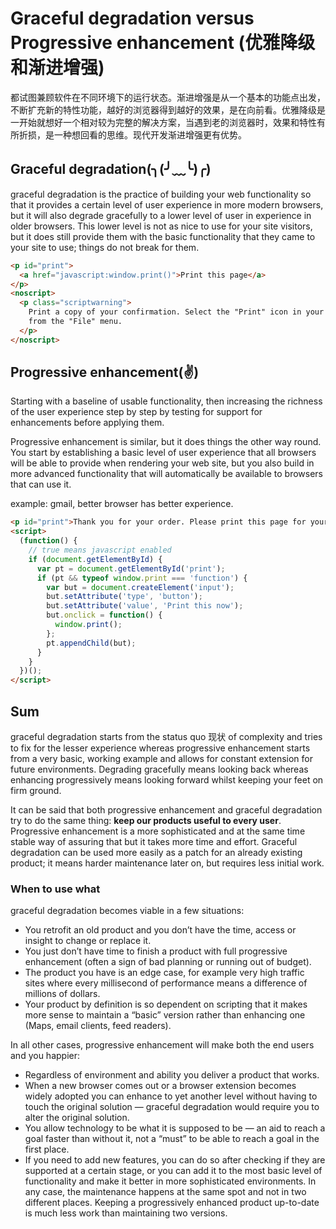 # Graceful degradation versus Progressive enhancement (优雅降级和渐进增强)

都试图兼顾软件在不同环境下的运行状态。渐进增强是从一个基本的功能点出发，不断扩充新的特性功能，越好的浏览器得到越好的效果，是在向前看。优雅降级是一开始就想好一个相对较为完整的解决方案，当遇到老的浏览器时，效果和特性有所折损，是一种想回看的思维。现代开发渐进增强更有优势。

## Graceful degradation(╮(╯﹏╰)╭)

graceful degradation is the practice of building your web functionality so that it provides a certain level of user experience in more modern browsers, but it will also degrade gracefully to a lower level of user in experience in older browsers. This lower level is not as nice to use for your site visitors, but it does still provide them with the basic functionality that they came to your site to use; things do not break for them.

```html
<p id="print">
  <a href="javascript:window.print()">Print this page</a>
</p>
<noscript>
  <p class="scriptwarning">
    Print a copy of your confirmation. Select the "Print" icon in your browser, or select "Print"
    from the "File" menu.
  </p>
</noscript>
```

## Progressive enhancement(✌️)

Starting with a baseline of usable functionality, then increasing the richness of the user experience step by step by testing for support for enhancements before applying them.

Progressive enhancement is similar, but it does things the other way round. You start by establishing a basic level of user experience that all browsers will be able to provide when rendering your web site, but you also build in more advanced functionality that will automatically be available to browsers that can use it.

example: gmail, better browser has better experience.

```html
<p id="print">Thank you for your order. Please print this page for your records.</p>
<script>
  (function() {
    // true means javascript enabled
    if (document.getElementById) {
      var pt = document.getElementById('print');
      if (pt && typeof window.print === 'function') {
        var but = document.createElement('input');
        but.setAttribute('type', 'button');
        but.setAttribute('value', 'Print this now');
        but.onclick = function() {
          window.print();
        };
        pt.appendChild(but);
      }
    }
  })();
</script>
```

## Sum

graceful degradation starts from the status quo 现状 of complexity and tries to fix for the lesser experience whereas progressive enhancement starts from a very basic, working example and allows for constant extension for future environments. Degrading gracefully means looking back whereas enhancing progressively means looking forward whilst keeping your feet on firm ground.

It can be said that both progressive enhancement and graceful degradation try to do the same thing: **keep our products useful to every user**. Progressive enhancement is a more sophisticated and at the same time stable way of assuring that but it takes more time and effort. Graceful degradation can be used more easily as a patch for an already existing product; it means harder maintenance later on, but requires less initial work.

### When to use what

graceful degradation becomes viable in a few situations:

- You retrofit an old product and you don’t have the time, access or insight to change or replace it.
- You just don’t have time to finish a product with full progressive enhancement (often a sign of bad planning or running out of budget).
- The product you have is an edge case, for example very high traffic sites where every millisecond of performance means a difference of millions of dollars.
- Your product by definition is so dependent on scripting that it makes more sense to maintain a “basic” version rather than enhancing one (Maps, email clients, feed readers).

In all other cases, progressive enhancement will make both the end users and you happier:

- Regardless of environment and ability you deliver a product that works.
- When a new browser comes out or a browser extension becomes widely adopted you can enhance to yet another level without having to touch the original solution — graceful degradation would require you to alter the original solution.
- You allow technology to be what it is supposed to be — an aid to reach a goal faster than without it, not a “must” to be able to reach a goal in the first place.
- If you need to add new features, you can do so after checking if they are supported at a certain stage, or you can add it to the most basic level of functionality and make it better in more sophisticated environments. In any case, the maintenance happens at the same spot and not in two different places. Keeping a progressively enhanced product up-to-date is much less work than maintaining two versions.
